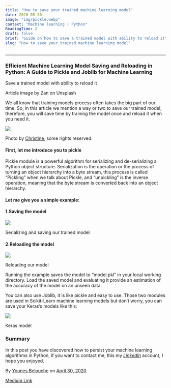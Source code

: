 ```yaml
---
title: "How to save your trained machine learning model"
date: 2020-05-30
image: "img/pickle.webp"
context: "Machine learning | Python"
ReadingTime: 2
draft: false
brief: "Guide on how to save a trained model with ability to reload it"
slug: "How to save your trained machine learning model"
---
```


* * *

### Efficient Machine Learning Model Saving and Reloading in Python: A Guide to Pickle and Joblib for Machine Learning

Save a trained model with ability to reload it


Article image by Zan on Unsplash

We all know that training models process often takes the big part of our time. So, in this article we mention a way or two to save our trained model, therefore, you will save time by training the model once and reload it when you need it.

![](https://cdn-images-1.medium.com/max/800/1*REGnvwZmowvVdUIIKtd-2Q.jpeg)

Photo by [Christine](https://www.flickr.com/photos/spanginator/3414847568/), some rights reserved.

#### First, let me introduce you to pickle

Pickle module is a powerful algorithm for serializing and de-serializing a Python object structure. Serialization is the operation or the process of turning an object hierarchy into a byte stream, this process is called “Pickling” when we talk about Pickle, and “unpickling” is the inverse operation, meaning that the byte stream is converted back into an object hierarchy.

#### Let me give you a simple example:

#### 1.Saving the model

![](https://cdn-images-1.medium.com/max/800/1*taFWXqPQguRHHO13rKGjig.png)

Serializing and saving our trained model

#### 2.Reloading the model

![](https://cdn-images-1.medium.com/max/800/1*P4-5jjwTUm46dOPeW3dLzg.png)

Reloading our model

Running the example saves the model to “model.pkl” in your local working directory. Load the saved model and evaluating it provide an estimation of the accuracy of the model on an unseen data.

You can also use Joblib, it is like pickle and easy to use. Those two modules are used in Scikit-Learn machine learning models but don’t worry, you can save your Keras’s models like this:

![](https://cdn-images-1.medium.com/max/800/1*zov3ZqNFES2wc2p_S32IDA.png)

Keras model

### Summary

In this post you have discovered how to persist your machine learning algorithms in Python, if you want to contact me, this my [_LinkedIn_](https://www.linkedin.com/in/younes-belouche-641bb3197/) account, I hope you enjoyed.

By [Younes Belouche](https://medium.com/@younes_belouche) on [April 30, 2020](https://medium.com/p/a159455218f5).

[Medium Link](https://medium.com/@younes_belouche/how-to-save-your-trained-machine-learning-model-a159455218f5)

